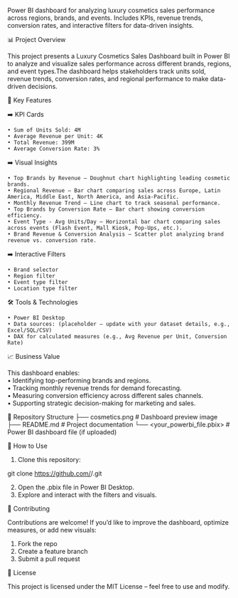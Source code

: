 Power BI dashboard for analyzing luxury cosmetics sales performance across regions, brands, and events. Includes KPIs, revenue trends, conversion rates, and interactive filters for data-driven insights.

📊 Project Overview  

This project presents a Luxury Cosmetics Sales Dashboard built in Power BI to analyze and visualize sales performance across different brands, regions, and event types.The dashboard helps stakeholders track units sold, revenue trends, conversion rates, and regional performance to make data-driven decisions.  

🚀 Key Features  

 ➡️ KPI Cards
 
    • Sum of Units Sold: 4M  
    • Average Revenue per Unit: 4K    
    • Total Revenue: 399M    
    • Average Conversion Rate: 3%  

 ➡️ Visual Insights  
 
    • Top Brands by Revenue – Doughnut chart highlighting leading cosmetic brands.  
    • Regional Revenue – Bar chart comparing sales across Europe, Latin America, Middle East, North America, and Asia-Pacific.  
    • Monthly Revenue Trend – Line chart to track seasonal performance.  
    • Top Brands by Conversion Rate – Bar chart showing conversion efficiency.  
    • Event Type - Avg Units/Day – Horizontal bar chart comparing sales across events (Flash Event, Mall Kiosk, Pop-Ups, etc.).  
    • Brand Revenue & Conversion Analysis – Scatter plot analyzing brand revenue vs. conversion rate.    

 ➡️ Interactive Filters
 
    • Brand selector    
    • Region filter    
    • Event type filter    
    • Location type filter   

🛠️ Tools & Technologies

    • Power BI Desktop  
    • Data sources: (placeholder – update with your dataset details, e.g., Excel/SQL/CSV)  
    • DAX for calculated measures (e.g., Avg Revenue per Unit, Conversion Rate)  

📈 Business Value

This dashboard enables:  
   • Identifying top-performing brands and regions.  
   • Tracking monthly revenue trends for demand forecasting.    
   • Measuring conversion efficiency across different sales channels.    
   • Supporting strategic decision-making for marketing and sales.  

📂 Repository Structure
├── cosmetics.png        # Dashboard preview image
├── README.md            # Project documentation
└── <your_powerbi_file.pbix>  # Power BI dashboard file (if uploaded)

📌 How to Use
1. Clone this repository:

git clone https://github.com/<your-username>/<repo-name>.git  

2. Open the .pbix file in Power BI Desktop.    
3. Explore and interact with the filters and visuals.    

🤝 Contributing  

Contributions are welcome! If you’d like to improve the dashboard, optimize measures, or add new visuals:
 1. Fork the repo  
 2. Create a feature branch  
 3. Submit a pull request  

📜 License

This project is licensed under the MIT License – feel free to use and modify.
